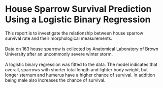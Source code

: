 # House Sparrow Survival Prediction Using a Logistic Binary Regression
This report is to investigate the relationship between house sparrow survival rate and their morphological
measurements. <br>
<br>
Data on 163 house sparrow is collected by Anatomical Laboratory of Brown University after
an uncommonly severe winter storm.<br>
<br>
A logistic binary regression was fitted to the data. The model indicates
that overall, sparrows with shorter total length and lighter body weight, but longer sternum and humerus
have a higher chance of survival. In addition being male also increases the chance of survival.
